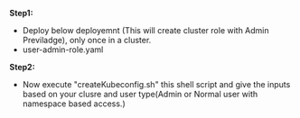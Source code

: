 **Step1:** 

- Deploy below deployemnt (This will create cluster role with Admin Previladge), only once in a cluster.
 - user-admin-role.yaml
 

**Step2:**

- Now execute "createKubeconfig.sh" this shell script and give the inputs based on your clusre and user type(Admin or Normal user with namespace based access.)

